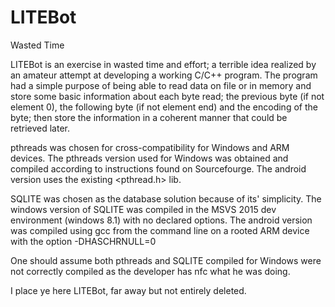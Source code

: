 # LITEBot
Wasted Time

LITEBot is an exercise in wasted time and effort; a terrible idea realized by an amateur attempt at developing a working C/C++ program. The program had a simple purpose of being able to read data on file or in memory and store some basic information about each byte read; the previous byte (if not element 0), the following byte (if not element end) and the encoding of the byte; then store the information in a coherent manner that could be retrieved later.

pthreads was chosen for cross-compatibility for Windows and ARM devices.  The pthreads version used for Windows was obtained and compiled according to instructions found on Sourcefourge.  The android version uses the existing <pthread.h> lib.

SQLITE was chosen as the database solution because of its' simplicity.  The windows version of SQLITE was compiled in the MSVS 2015 dev environment (windows 8.1) with no declared options.  The android version was compiled using gcc from the command line on a rooted ARM device with the option -DHASCHRNULL=0

One should assume both pthreads and SQLITE compiled for Windows were not correctly compiled as the developer has nfc what he was doing.

I place ye here LITEBot, far away but not entirely deleted.  

